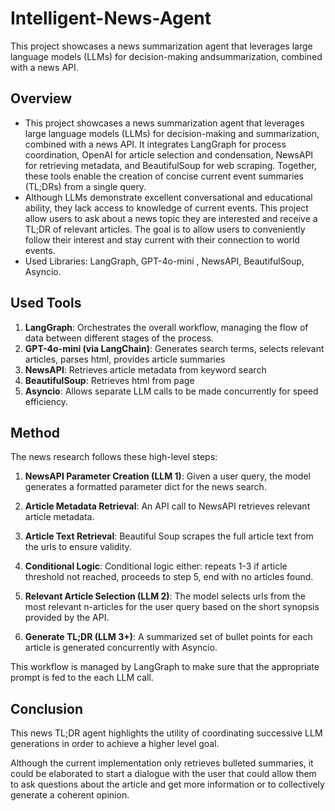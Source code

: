 # Intelligent-News-Agent
This project showcases a news summarization agent that leverages large language models (LLMs) for decision-making andsummarization, combined with a news API.

## Overview
- This project showcases a news summarization agent that leverages large language models (LLMs) for decision-making and summarization, combined with a news API. It integrates LangGraph for process coordination, OpenAI for article selection and condensation, NewsAPI for retrieving metadata, and BeautifulSoup for web scraping. Together, these tools enable the creation of concise current event summaries (TL;DRs) from a single query.
- Although LLMs demonstrate excellent conversational and educational ability, they lack access to knowledge of current events. This project allow users to ask about a news topic they are interested and receive a TL;DR of relevant articles. The goal is to allow users to conveniently follow their interest and stay current with their connection to world events.
- Used Libraries: LangGraph, GPT-4o-mini , NewsAPI, BeautifulSoup, Asyncio.

## Used Tools
1. **LangGraph**: Orchestrates the overall workflow, managing the flow of data between different stages of the process.
2. **GPT-4o-mini (via LangChain)**: Generates search terms, selects relevant articles, parses html, provides article summaries
3. **NewsAPI**: Retrieves article metadata from keyword search
4. **BeautifulSoup**: Retrieves html from page
5. **Asyncio**: Allows separate LLM calls to be made concurrently for speed efficiency.

## Method
The news research follows these high-level steps:

1. **NewsAPI Parameter Creation (LLM 1)**: Given a user query, the model generates a formatted parameter dict for the news search.

2. **Article Metadata Retrieval**: An API call to NewsAPI retrieves relevant article metadata.

3. **Article Text Retrieval**: Beautiful Soup scrapes the full article text from the urls to ensure validity.

4. **Conditional Logic**: Conditional logic either: repeats 1-3 if article threshold not reached, proceeds to step 5, end with no articles found.

5. **Relevant Article Selection (LLM 2)**: The model selects urls from the most relevant n-articles for the user query based on the short synopsis provided by the API.

6. **Generate TL;DR (LLM 3+)**: A summarized set of bullet points for each article is generated concurrently with Asyncio.

This workflow is managed by LangGraph to make sure that the appropriate prompt is fed to the each LLM call.

## Conclusion
This news TL;DR agent highlights the utility of coordinating successive LLM generations in order to
achieve a higher level goal.

Although the current implementation only retrieves bulleted summaries, it could be elaborated to start
a dialogue with the user that could allow them to ask questions about the article and get 
more information or to collectively generate a coherent opinion.